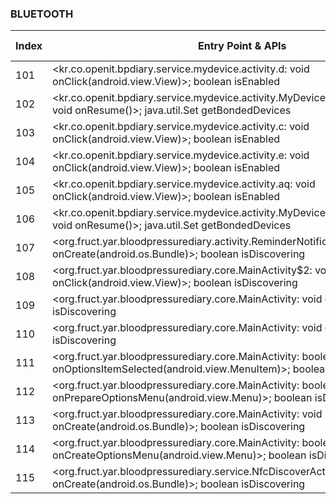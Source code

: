 ### BLUETOOTH
| Index | Entry Point & APIs | Screen shot | Resource id | Label |
| ------------- | ------------- | ------------- |-------------|-------------|
| 101 | <kr.co.openit.bpdiary.service.mydevice.activity.d: void onClick(android.view.View)>; boolean isEnabled | ![](D:\COSMOS\output\py\Play_win8\Medical\kr.co.openit.bpdiary\kr.co.openit.bpdiary.service.mydevice.activity.MyDeviceBloodPressureActivity.png) |  | T |
| 102 | <kr.co.openit.bpdiary.service.mydevice.activity.MyDeviceBloodPressureActivity: void onResume()>; java.util.Set getBondedDevices | ![](D:\COSMOS\output\py\Play_win8\Medical\kr.co.openit.bpdiary\kr.co.openit.bpdiary.service.mydevice.activity.MyDeviceBloodPressureActivity.png) |  | T |
| 103 | <kr.co.openit.bpdiary.service.mydevice.activity.c: void onClick(android.view.View)>; boolean isEnabled | ![](D:\COSMOS\output\py\Play_win8\Medical\kr.co.openit.bpdiary\kr.co.openit.bpdiary.service.mydevice.activity.MyDeviceBloodPressureActivity.png) |  | T |
| 104 | <kr.co.openit.bpdiary.service.mydevice.activity.e: void onClick(android.view.View)>; boolean isEnabled | ![](D:\COSMOS\output\py\Play_win8\Medical\kr.co.openit.bpdiary\kr.co.openit.bpdiary.service.mydevice.activity.MyDeviceBloodPressureActivity.png) |  | T |
| 105 | <kr.co.openit.bpdiary.service.mydevice.activity.aq: void onClick(android.view.View)>; boolean isEnabled | ![](D:\COSMOS\output\py\Play_win8\Medical\kr.co.openit.bpdiary\kr.co.openit.bpdiary.service.mydevice.activity.MyDeviceWeightScaleActivity.png) |  | T |
| 106 | <kr.co.openit.bpdiary.service.mydevice.activity.MyDeviceWeightScaleActivity: void onResume()>; java.util.Set getBondedDevices | ![](D:\COSMOS\output\py\Play_win8\Medical\kr.co.openit.bpdiary\kr.co.openit.bpdiary.service.mydevice.activity.MyDeviceWeightScaleActivity.png) |  | T |
| 107 | <org.fruct.yar.bloodpressurediary.activity.ReminderNotificationActivity: void onCreate(android.os.Bundle)>; boolean isDiscovering | ![](D:\COSMOS\output\py\Play_win8\Medical\org.fruct.yar.bloodpressurediary\org.fruct.yar.bloodpressurediary.activity.ReminderNotificationActivity.png) |  | T |
| 108 | <org.fruct.yar.bloodpressurediary.core.MainActivity$2: void onClick(android.view.View)>; boolean isDiscovering | ![](D:\COSMOS\output\py\Play_win8\Medical\org.fruct.yar.bloodpressurediary\org.fruct.yar.bloodpressurediary.core.MainActivity.png) |  | T |
| 109 | <org.fruct.yar.bloodpressurediary.core.MainActivity: void onDestroy()>; boolean isDiscovering | ![](D:\COSMOS\output\py\Play_win8\Medical\org.fruct.yar.bloodpressurediary\org.fruct.yar.bloodpressurediary.core.MainActivity.png) |  | T |
| 110 | <org.fruct.yar.bloodpressurediary.core.MainActivity: void onStart()>; boolean isDiscovering | ![](D:\COSMOS\output\py\Play_win8\Medical\org.fruct.yar.bloodpressurediary\org.fruct.yar.bloodpressurediary.core.MainActivity.png) |  |T  |
| 111 | <org.fruct.yar.bloodpressurediary.core.MainActivity: boolean onOptionsItemSelected(android.view.MenuItem)>; boolean isDiscovering | ![](D:\COSMOS\output\py\Play_win8\Medical\org.fruct.yar.bloodpressurediary\org.fruct.yar.bloodpressurediary.core.MainActivity.png) |  | T |
| 112 | <org.fruct.yar.bloodpressurediary.core.MainActivity: boolean onPrepareOptionsMenu(android.view.Menu)>; boolean isDiscovering | ![](D:\COSMOS\output\py\Play_win8\Medical\org.fruct.yar.bloodpressurediary\org.fruct.yar.bloodpressurediary.core.MainActivity.png) |  | T |
| 113 | <org.fruct.yar.bloodpressurediary.core.MainActivity: void onCreate(android.os.Bundle)>; boolean isDiscovering | ![](D:\COSMOS\output\py\Play_win8\Medical\org.fruct.yar.bloodpressurediary\org.fruct.yar.bloodpressurediary.core.MainActivity.png) |  | T |
| 114 | <org.fruct.yar.bloodpressurediary.core.MainActivity: boolean onCreateOptionsMenu(android.view.Menu)>; boolean isDiscovering | ![](D:\COSMOS\output\py\Play_win8\Medical\org.fruct.yar.bloodpressurediary\org.fruct.yar.bloodpressurediary.core.MainActivity.png) |  | T |
| 115 | <org.fruct.yar.bloodpressurediary.service.NfcDiscoverActivity: void onCreate(android.os.Bundle)>; boolean isDiscovering | ![](D:\COSMOS\output\py\Play_win8\Medical\org.fruct.yar.bloodpressurediary\org.fruct.yar.bloodpressurediary.service.NfcDiscoverActivity.png) |  | T |
